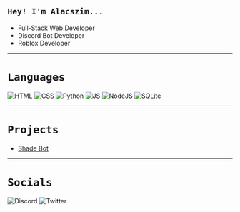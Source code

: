## `Hey! I'm Alacszim...`

- Full-Stack Web Developer
- Discord Bot Developer
- Roblox Developer

<hr>

# `Languages`
![HTML](https://img.shields.io/badge/HTML5-E34F26?style=for-the-badge&logo=html5&logoColor=white)
![CSS](https://img.shields.io/badge/CSS3-1572B6?style=for-the-badge&logo=css3&logoColor=white)
![Python](https://img.shields.io/badge/Python-3776AB?style=for-the-badge&logo=python&logoColor=white)
![JS](https://img.shields.io/badge/JavaScript-F7DF1E?style=for-the-badge&logo=javascript&logoColor=black)
![NodeJS](https://img.shields.io/badge/Node.js-43853D?style=for-the-badge&logo=node.js&logoColor=white)
![SQLite](https://img.shields.io/badge/MySQL-00000F?style=for-the-badge&logo=mysql&logoColor=white)

<hr>

# `Projects`
- [Shade Bot](https://alacszim.github.io/Astro)

<hr>

# `Socials`
![Discord](https://img.shields.io/static/v1?style=for-the-badge&message=Discord&color=5865F2&logo=Discord&logoColor=FFFFFF&label=Alacszim:5862)
![Twitter](https://img.shields.io/static/v1?style=for-the-badge&message=Twitter&color=1DA1F2&logo=Twitter&logoColor=FFFFFF&label=Alacszim)
